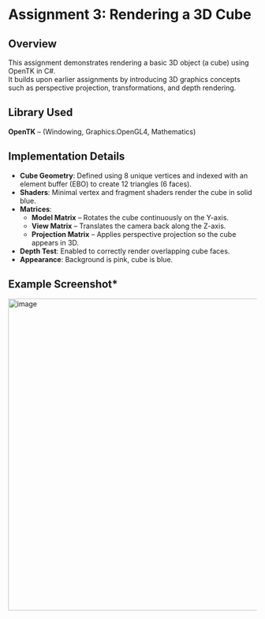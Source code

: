 # Assignment 3: Rendering a 3D Cube

## Overview
This assignment demonstrates rendering a basic 3D object (a cube) using OpenTK in C#.  
It builds upon earlier assignments by introducing 3D graphics concepts such as perspective projection, transformations, and depth rendering.

## Library Used
**OpenTK** – (Windowing, Graphics.OpenGL4, Mathematics)

## Implementation Details
- **Cube Geometry**: Defined using 8 unique vertices and indexed with an element buffer (EBO) to create 12 triangles (6 faces).  
- **Shaders**: Minimal vertex and fragment shaders render the cube in solid blue.  
- **Matrices**:  
  - **Model Matrix** – Rotates the cube continuously on the Y-axis.  
  - **View Matrix** – Translates the camera back along the Z-axis.  
  - **Projection Matrix** – Applies perspective projection so the cube appears in 3D.  
- **Depth Test**: Enabled to correctly render overlapping cube faces.  
- **Appearance**: Background is pink, cube is blue.

## Example Screenshot*
<img width="802" height="632" alt="image" src="https://github.com/user-attachments/assets/6af39d21-301e-4ea4-a5bd-ced6c01faff9" />
